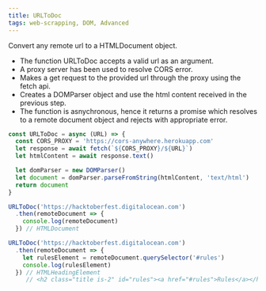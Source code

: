 ```yaml
---
title: URLToDoc
tags: web-scrapping, DOM, Advanced
---
```


Convert any remote url to a HTMLDocument object.

- The function URLToDoc accepts a valid url as an argument.
- A proxy server has been used to resolve CORS error.
- Makes a get request to the provided url through the proxy using the fetch api.
- Creates a DOMParser object and use the html content received in the previous step.
- The function is asnychronous, hence it returns a promise which resolves to a remote document object and rejects with appropriate error.

```js
const URLToDoc = async (URL) => {
  const CORS_PROXY = 'https://cors-anywhere.herokuapp.com'
  let response = await fetch(`${CORS_PROXY}/${URL}`)
  let htmlContent = await response.text()

  let domParser = new DOMParser()
  let document = domParser.parseFromString(htmlContent, 'text/html')
  return document
}
```

```js
URLToDoc('https://hacktoberfest.digitalocean.com')
  .then(remoteDocument => {
    console.log(remoteDocument)
  }) // HTMLDocument

URLToDoc('https://hacktoberfest.digitalocean.com')
  .then(remoteDocument => {
    let rulesElement = remoteDocument.querySelector('#rules')
    console.log(rulesElement)
  }) // HTMLHeadingElement
     // <h2 class="title is-2" id="rules"><a href="#rules">Rules</a></h2>
```